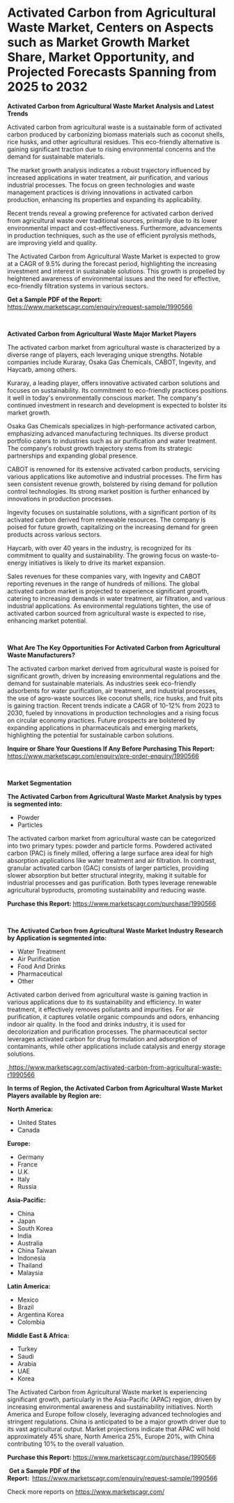 <p><h1>Activated Carbon from Agricultural Waste Market, Centers on Aspects such as Market Growth Market Share, Market Opportunity, and Projected Forecasts Spanning from 2025 to 2032</h1></p><p><strong>Activated Carbon from Agricultural Waste Market Analysis and Latest Trends</strong></p>
<p><p>Activated carbon from agricultural waste is a sustainable form of activated carbon produced by carbonizing biomass materials such as coconut shells, rice husks, and other agricultural residues. This eco-friendly alternative is gaining significant traction due to rising environmental concerns and the demand for sustainable materials. </p><p>The market growth analysis indicates a robust trajectory influenced by increased applications in water treatment, air purification, and various industrial processes. The focus on green technologies and waste management practices is driving innovations in activated carbon production, enhancing its properties and expanding its applicability.</p><p>Recent trends reveal a growing preference for activated carbon derived from agricultural waste over traditional sources, primarily due to its lower environmental impact and cost-effectiveness. Furthermore, advancements in production techniques, such as the use of efficient pyrolysis methods, are improving yield and quality. </p><p>The Activated Carbon from Agricultural Waste Market is expected to grow at a CAGR of 9.5% during the forecast period, highlighting the increasing investment and interest in sustainable solutions. This growth is propelled by heightened awareness of environmental issues and the need for effective, eco-friendly filtration systems in various sectors.</p></p>
<p><strong>Get a Sample PDF of the Report:&nbsp;</strong> <a href="https://www.marketscagr.com/enquiry/request-sample/1990566?utm_campaign=3127&utm_medium=2&utm_source=Github&utm_content=ia&utm_term=01042025&utm_id=activated-carbon-from-agricultural-waste">https://www.marketscagr.com/enquiry/request-sample/1990566</a></p>
<p>&nbsp;</p>
<p><strong>Activated Carbon from Agricultural Waste Major Market Players</strong></p>
<p><p>The activated carbon market from agricultural waste is characterized by a diverse range of players, each leveraging unique strengths. Notable companies include Kuraray, Osaka Gas Chemicals, CABOT, Ingevity, and Haycarb, among others.</p><p>Kuraray, a leading player, offers innovative activated carbon solutions and focuses on sustainability. Its commitment to eco-friendly practices positions it well in today's environmentally conscious market. The company's continued investment in research and development is expected to bolster its market growth.</p><p>Osaka Gas Chemicals specializes in high-performance activated carbon, emphasizing advanced manufacturing techniques. Its diverse product portfolio caters to industries such as air purification and water treatment. The company's robust growth trajectory stems from its strategic partnerships and expanding global presence.</p><p>CABOT is renowned for its extensive activated carbon products, servicing various applications like automotive and industrial processes. The firm has seen consistent revenue growth, bolstered by rising demand for pollution control technologies. Its strong market position is further enhanced by innovations in production processes.</p><p>Ingevity focuses on sustainable solutions, with a significant portion of its activated carbon derived from renewable resources. The company is poised for future growth, capitalizing on the increasing demand for green products across various sectors.</p><p>Haycarb, with over 40 years in the industry, is recognized for its commitment to quality and sustainability. The growing focus on waste-to-energy initiatives is likely to drive its market expansion.</p><p>Sales revenues for these companies vary, with Ingevity and CABOT reporting revenues in the range of hundreds of millions. The global activated carbon market is projected to experience significant growth, catering to increasing demands in water treatment, air filtration, and various industrial applications. As environmental regulations tighten, the use of activated carbon sourced from agricultural waste is expected to rise, enhancing market potential.</p></p>
<p>&nbsp;</p>
<p><strong>What Are The Key Opportunities For Activated Carbon from Agricultural Waste Manufacturers?</strong></p>
<p><p>The activated carbon market derived from agricultural waste is poised for significant growth, driven by increasing environmental regulations and the demand for sustainable materials. As industries seek eco-friendly adsorbents for water purification, air treatment, and industrial processes, the use of agro-waste sources like coconut shells, rice husks, and fruit pits is gaining traction. Recent trends indicate a CAGR of 10-12% from 2023 to 2030, fueled by innovations in production technologies and a rising focus on circular economy practices. Future prospects are bolstered by expanding applications in pharmaceuticals and emerging markets, highlighting the potential for sustainable carbon solutions.</p></p>
<p><strong>Inquire or Share Your Questions If Any Before Purchasing This Report:</strong> <a href="https://www.marketscagr.com/enquiry/pre-order-enquiry/1990566?utm_campaign=3127&utm_medium=2&utm_source=Github&utm_content=ia&utm_term=01042025&utm_id=activated-carbon-from-agricultural-waste">https://www.marketscagr.com/enquiry/pre-order-enquiry/1990566</a></p>
<p>&nbsp;</p>
<p><strong>Market Segmentation</strong></p>
<p><strong>The Activated Carbon from Agricultural Waste Market Analysis by types is segmented into:</strong></p>
<p><ul><li>Powder</li><li>Particles</li></ul></p>
<p><p>The activated carbon market from agricultural waste can be categorized into two primary types: powder and particle forms. Powdered activated carbon (PAC) is finely milled, offering a large surface area ideal for high absorption applications like water treatment and air filtration. In contrast, granular activated carbon (GAC) consists of larger particles, providing slower absorption but better structural integrity, making it suitable for industrial processes and gas purification. Both types leverage renewable agricultural byproducts, promoting sustainability and reducing waste.</p></p>
<p><strong>Purchase this Report:&nbsp;</strong><a href="https://www.marketscagr.com/purchase/1990566?utm_campaign=3127&utm_medium=2&utm_source=Github&utm_content=ia&utm_term=01042025&utm_id=activated-carbon-from-agricultural-waste">https://www.marketscagr.com/purchase/1990566</a></p>
<p>&nbsp;</p>
<p><strong>The Activated Carbon from Agricultural Waste Market Industry Research by Application is segmented into:</strong></p>
<p><ul><li>Water Treatment</li><li>Air Purification</li><li>Food And Drinks</li><li>Pharmaceutical</li><li>Other</li></ul></p>
<p><p>Activated carbon derived from agricultural waste is gaining traction in various applications due to its sustainability and efficiency. In water treatment, it effectively removes pollutants and impurities. For air purification, it captures volatile organic compounds and odors, enhancing indoor air quality. In the food and drinks industry, it is used for decolorization and purification processes. The pharmaceutical sector leverages activated carbon for drug formulation and adsorption of contaminants, while other applications include catalysis and energy storage solutions.</p></p>
<p><a href="https://www.marketscagr.com/activated-carbon-from-agricultural-waste-r1990566?utm_campaign=3127&utm_medium=2&utm_source=Github&utm_content=ia&utm_term=01042025&utm_id=activated-carbon-from-agricultural-waste">&nbsp;https://www.marketscagr.com/activated-carbon-from-agricultural-waste-r1990566</a></p>
<p><strong>In terms of Region, the Activated Carbon from Agricultural Waste Market Players available by Region are:</strong></p>
<p>
    <p> <strong> North America: </strong>
        <ul>
            <li>United States</li>
            <li>Canada</li>
        </ul>
        </p> 
    <p> <strong> Europe: </strong>
        <ul>
            <li>Germany</li>
            <li>France</li>
            <li>U.K.</li>
            <li>Italy</li>
            <li>Russia</li>
        </ul>
        </p> 
    <p> <strong> Asia-Pacific: </strong>
        <ul>
            <li>China</li>
            <li>Japan</li>
            <li>South Korea</li>
            <li>India</li>
            <li>Australia</li>
            <li>China Taiwan</li>
            <li>Indonesia</li>
            <li>Thailand</li>
            <li>Malaysia</li>
        </ul>
        </p> 
    <p> <strong> Latin America: </strong>
        <ul>
            <li>Mexico</li>
            <li>Brazil</li>
            <li>Argentina Korea</li>
            <li>Colombia</li>
        </ul>
        </p> 
    <p> <strong> Middle East & Africa: </strong>
        <ul>
            <li>Turkey</li>
            <li>Saudi</li>
            <li>Arabia</li>
            <li>UAE</li>
            <li>Korea</li>
        </ul>
    </p>
    </p>
<p><p>The Activated Carbon from Agricultural Waste market is experiencing significant growth, particularly in the Asia-Pacific (APAC) region, driven by increasing environmental awareness and sustainability initiatives. North America and Europe follow closely, leveraging advanced technologies and stringent regulations. China is anticipated to be a major growth driver due to its vast agricultural output. Market projections indicate that APAC will hold approximately 45% share, North America 25%, Europe 20%, with China contributing 10% to the overall valuation.</p></p>
<p><strong>Purchase this Report: </strong><a href="https://www.marketscagr.com/purchase/1990566?utm_campaign=3127&utm_medium=2&utm_source=Github&utm_content=ia&utm_term=01042025&utm_id=activated-carbon-from-agricultural-waste">https://www.marketscagr.com/purchase/1990566</a></p>
<p>&nbsp;<strong>Get a Sample PDF of the Report:&nbsp;&nbsp;</strong><a href="https://www.marketscagr.com/enquiry/request-sample/1990566?utm_campaign=3127&utm_medium=2&utm_source=Github&utm_content=ia&utm_term=01042025&utm_id=activated-carbon-from-agricultural-waste">https://www.marketscagr.com/enquiry/request-sample/1990566</a></p>
<p><strong></strong></p>
<p>Check more reports on <a href="https://www.marketscagr.com/?utm_campaign=3127&utm_medium=2&utm_source=Github&utm_content=ia&utm_term=01042025&utm_id=activated-carbon-from-agricultural-waste">https://www.marketscagr.com/</a></p>